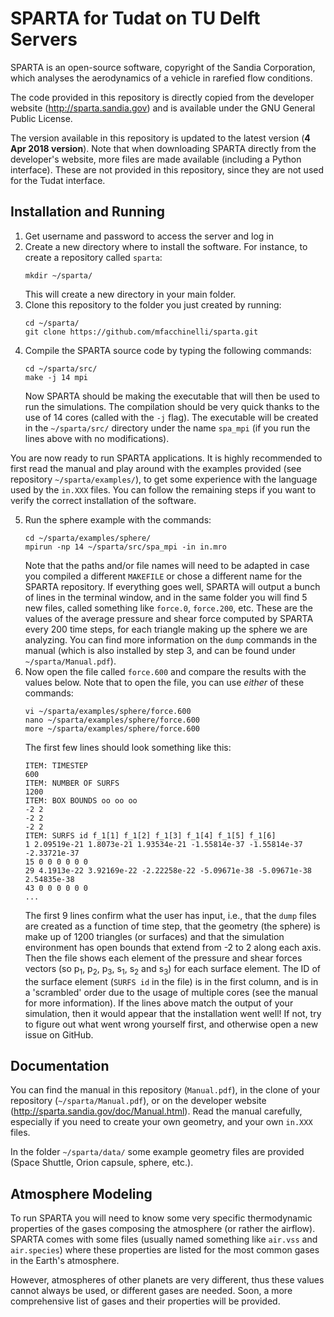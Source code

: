 # SPARTA for Tudat on TU Delft Servers

SPARTA is an open-source software, copyright of the Sandia Corporation, which analyses the aerodynamics of a vehicle in rarefied flow conditions. 

The code provided in this repository is directly copied from the developer website (http://sparta.sandia.gov) and is available under the GNU General Public License. 

The version available in this repository is updated to the latest version (**4 Apr 2018 version**). Note that when downloading SPARTA directly from the developer's website, more files are made available (including a Python interface). These are not provided in this repository, since they are not used for the Tudat interface.

## Installation and Running

1. Get username and password to access the server and log in
2. Create a new directory where to install the software. For instance, to create a repository called `sparta`:
	```unix
	mkdir ~/sparta/
	```
	This will create a new directory in your main folder. 
3. Clone this repository to the folder you just created by running:
	```unix
	cd ~/sparta/
	git clone https://github.com/mfacchinelli/sparta.git
	```
4. Compile the SPARTA source code by typing the following commands:
	```unix
	cd ~/sparta/src/
	make -j 14 mpi
	```
	Now SPARTA should be making the executable that will then be used to run the simulations. The compilation should be very quick thanks to the use of 14 cores (called with the `-j` flag). The executable will be created in the `~/sparta/src/` directory under the name `spa_mpi` (if you run the lines above with no modifications). 

You are now ready to run SPARTA applications. It is highly recommended to first read the manual and play around with the examples provided (see repository `~/sparta/examples/`), to get some experience with the language used by the `in.XXX` files.  You can follow the remaining steps if you want to verify the correct installation of the software. 

5. Run the sphere example with the commands:
	```unix
	cd ~/sparta/examples/sphere/
	mpirun -np 14 ~/sparta/src/spa_mpi -in in.mro
	```
	Note that the paths and/or file names will need to be adapted in case you compiled a different `MAKEFILE` or chose a different name for the SPARTA repository. If everything goes well, SPARTA will output a bunch of lines in the terminal window, and in the same folder you will find 5 new files, called something like `force.0`, `force.200`, etc. These are the values of the average pressure and shear force computed by SPARTA every 200 time steps, for each triangle making up the sphere we are analyzing. You can find more information on the `dump` commands in the manual (which is also installed by step 3, and can be found under `~/sparta/Manual.pdf`). 
6. Now open the file called `force.600` and compare the results with the values below. Note that to open the file, you can use *either* of these commands:
	```unix
	vi ~/sparta/examples/sphere/force.600
	nano ~/sparta/examples/sphere/force.600
	more ~/sparta/examples/sphere/force.600
	```
	The first few lines should look something like this:
	```
	ITEM: TIMESTEP
	600
	ITEM: NUMBER OF SURFS
	1200
	ITEM: BOX BOUNDS oo oo oo
	-2 2
	-2 2
	-2 2
	ITEM: SURFS id f_1[1] f_1[2] f_1[3] f_1[4] f_1[5] f_1[6]
	1 2.09519e-21 1.8073e-21 1.93534e-21 -1.55814e-37 -1.55814e-37 -2.33721e-37
	15 0 0 0 0 0 0
	29 4.1913e-22 3.92169e-22 -2.22258e-22 -5.09671e-38 -5.09671e-38 2.54835e-38
	43 0 0 0 0 0 0
	...
	```
	The first 9 lines confirm what the user has input, i.e., that the `dump` files are created as a function of time step, that the geometry (the sphere) is make up of 1200 triangles (or surfaces) and that the simulation environment has open bounds that extend from -2 to 2 along each axis. Then the file shows each element of the pressure and shear forces vectors (so p<sub>1</sub>, p<sub>2</sub>, p<sub>3</sub>, s<sub>1</sub>, s<sub>2</sub> and s<sub>3</sub>) for each surface element. The ID of the surface element (`SURFS id` in the file) is in the first column, and is in a 'scrambled' order due to the usage of multiple cores (see the manual for more information). If the lines above match the output of your simulation, then it would appear that the installation went well! If not, try to figure out what went wrong yourself first, and otherwise open a new issue on GitHub.

## Documentation

You can find the manual in this repository (`Manual.pdf`), in the clone of your repository (`~/sparta/Manual.pdf`), or on the developer website (http://sparta.sandia.gov/doc/Manual.html). Read the manual carefully, especially if you need to create your own geometry, and your own `in.XXX` files. 

In the folder `~/sparta/data/` some example geometry files are provided (Space Shuttle, Orion capsule, sphere, etc.).

## Atmosphere Modeling

To run SPARTA you will need to know some very specific thermodynamic properties of the gases composing the atmosphere (or rather the airflow). SPARTA comes with some files (usually named something like `air.vss` and `air.species`) where these properties are listed for the most common gases in the Earth's atmosphere. 

However, atmospheres of other planets are very different, thus these values cannot always be used, or different gases are needed. Soon, a more comprehensive list of gases and their properties will be provided. 
